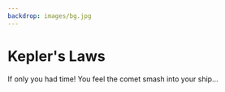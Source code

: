```yaml
---
backdrop: images/bg.jpg
---
```


# Kepler's Laws

If only you had time! You feel the comet smash into your ship...

<Page url="/rocket/en" instructions="" action="Return to the start" condition="none" />